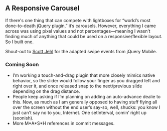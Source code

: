 ## A Responsive Carousel
If there's one thing that can compete with lightboxes for “world’s most done-to-death jQuery plugin,” it’s carousels. However, everything I came across was using pixel values and not percentages—meaning I wasn’t finding much of anything that could be used on a responsive/flexible layout. So I built one.

Shout-out to <a href="https://github.com/scottjehl">Scott Jehl</a> for the adapted swipe events from jQuery Mobile. 

### Coming Soon

- I’m working a touch-and-drag plugin that more closely mimics native behavior, so the slider would follow your finger as you dragged left and right over it, and once released snap to the next/previous slide depending on the drag distance.
- People keep asking if I’m planning on adding an auto-advance dealie to this. Now, as much as I am generally opposed to having stuff flying all over the screen without the end user’s say-so, well, shucks: you know I just can’t say no to you, Internet. One setInterval, comin’ right up (soonish).
- More M\*A\*S\*H references in commit messages.
